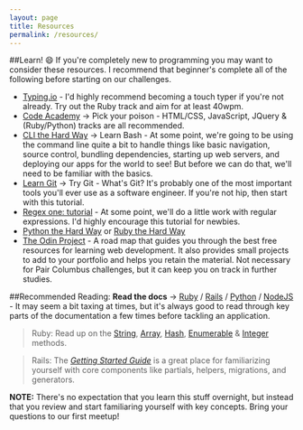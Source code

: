 ```yaml
---
layout: page
title: Resources
permalink: /resources/
---
```


##Learn! :smile:
If you're completely new to programming you may want to consider these resources. I recommend that beginner's complete all of the following before starting on our challenges.

- [Typing.io](https://typing.io/) - I'd highly recommend becoming a touch typer if you're not already. Try out the Ruby track and aim for at least 40wpm.
- [Code Academy](http://www.codecademy.com/learn) -> Pick your poison - HTML/CSS, JavaScript, JQuery & (Ruby/Python) tracks are all recommended.
- [CLI the Hard Way](http://cli.learncodethehardway.org/book/) -> Learn Bash - At some point, we're going to be using the command line quite a bit to handle things like basic navigation, source control, bundling dependencies, starting up web servers, and deploying our apps for the world to see! But before we can do that, we'll need to be familiar with the basics.
- [Learn Git](https://try.github.io/levels/1/challenges/1) -> Try Git - What's Git? It's probably one of the most important tools you'll ever use as a software engineer. If you're not hip, then start with this tutorial.
- [Regex one: tutorial](http://regexone.com/) - At some point, we'll do a little work with regular expressions. I'd highly encourage this tutorial for newbies.
- [Python the Hard Way](http://learnpythonthehardway.org/book/) or [Ruby the Hard Way](http://learnrubythehardway.org/book/)
- [The Odin Project](http://www.theodinproject.com) - A road map that guides you through the best free resources for learning web development. It also provides small projects to add to your portfolio and helps you retain the material. Not necessary for Pair Columbus challenges, but it can keep you on track in further studies.

##Recommended Reading:
__Read the docs__ -> [Ruby](http://ruby-doc.org/) / [Rails](http://guides.rubyonrails.org/) / [Python](https://docs.python.org/2/) / [NodeJS](https://nodejs.org/api/) - It may seem a bit taxing at times, but it's always good to read through key parts of the documentation a few times before tackling an application.

> Ruby: Read up on the [String](http://ruby-doc.org/core-2.1.2/String.html), [Array](http://ruby-doc.org/core-2.1.2/Array.html), [Hash](http://ruby-doc.org/core-2.1.2/Hash.html), [Enumerable](http://ruby-doc.org/core-2.1.2/Enumerable.html) & [Integer](http://ruby-doc.org/core-2.1.2/Integer.html) methods.

> Rails: The [_Getting Started Guide_](http://guides.rubyonrails.org/getting_started.html) is a great place for familiarizing yourself with core components like partials, helpers, migrations, and generators.

__NOTE:__ There's no expectation that you learn this stuff overnight, but instead that you review and start familiaring yourself with key concepts. Bring your questions to our first meetup!
